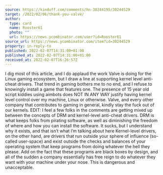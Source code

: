 ```yaml
---
source: https://kinduff.com/comments/hn-30244195/30244529
target: /2022/02/06/thank-you-valve/
author:
  type: card
  name: Rooster61
  photo: ""
  url: https://news.ycombinator.com/user?id=Rooster61
source_url: https://news.ycombinator.com/item?id=30244529
property: in-reply-to
published: 2022-02-07T14:31:00+01:00
published_at: 2022-02-07T14:31:00+01:00
received_at: 2022-02-07T16:26:57Z
---
```


I dig most of this article, and I do applaud the work Valve is doing for the Linux gaming ecosystem, but I draw a line at supporting kernel level anti-cheat drivers. That trend in gaming bothers me to no end, and I refuse to knowingly install a game that features one.
The presence of 15 year old script kiddies using aimbots does NOT IN ANY WAY justify having kernel level control over my machine, Linux or otherwise. Valve, and every other company that contributes to gaming in general, kindly stay the fuck out of our kernels.
EDIT: I feel a few folks in the comments are getting mixed up between the concepts of DRM and kernel-level anti-cheat drivers. DRM is what keeps folks from pirating software, as well as diminishing the freedom of where and how you can install the software. It sucks, but I understand why it exists, and that isn’t what I’m talking about here
Kernel-level drivers, on the other hand, are drivers that run outside your sphere of influence (so-called user-space) and exist outside the checks and balances of your operating system that keep programs from doing whatever the hell they please.
Add on the fact that these programs are black boxes by design, and all of the sudden a company essentially has free reign to do whatever they want with your machine under your nose. This is dangerous and unacceptable.